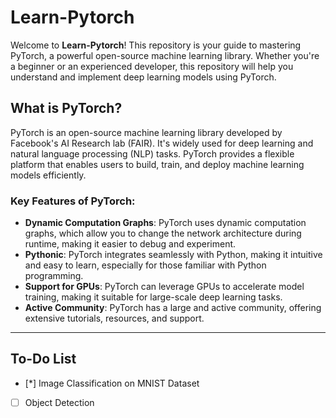 # Learn-Pytorch

Welcome to **Learn-Pytorch**! This repository is your guide to mastering PyTorch, a powerful open-source machine learning library. Whether you're a beginner or an experienced developer, this repository will help you understand and implement deep learning models using PyTorch.

## What is PyTorch?

PyTorch is an open-source machine learning library developed by Facebook's AI Research lab (FAIR). It's widely used for deep learning and natural language processing (NLP) tasks. PyTorch provides a flexible platform that enables users to build, train, and deploy machine learning models efficiently.

### Key Features of PyTorch:
- **Dynamic Computation Graphs**: PyTorch uses dynamic computation graphs, which allow you to change the network architecture during runtime, making it easier to debug and experiment.
- **Pythonic**: PyTorch integrates seamlessly with Python, making it intuitive and easy to learn, especially for those familiar with Python programming.
- **Support for GPUs**: PyTorch can leverage GPUs to accelerate model training, making it suitable for large-scale deep learning tasks.
- **Active Community**: PyTorch has a large and active community, offering extensive tutorials, resources, and support.

---

## To-Do List

- [*] Image Classification on MNIST Dataset
- [ ] Object Detection


